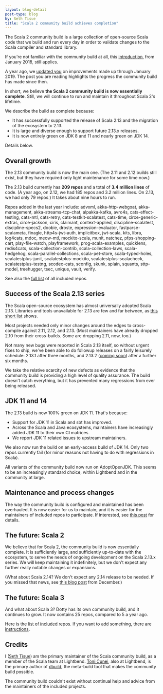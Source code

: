 ```yaml
---
layout: blog-detail
post-type: blog
by: Seth Tisue
title: "Scala 2 community build achieves completion"
---
```


The Scala 2 community build is a large collection of open-source Scala
code that we build and run every day in order to validate changes to
the Scala compiler and standard library.

If you're not familiar with the community build at all, this
[introduction](https://www.scala-lang.org/2018/01/16/community-build-growth.html),
from January 2018, still applies.

A year ago, we [updated
you](https://www.scala-lang.org/2019/01/18/community-build.html) on
improvements made up through January 2019.  The post you are reading
highlights the progress the community build has made since then.

In short, we believe **the Scala 2 community build is now essentially
complete**. Still, we will continue to run and maintain it throughout
Scala 2's lifetime.

We describe the build as complete because:

* It has successfully supported the release of Scala 2.13
  and the migration of the ecosystem to 2.13.
* It is large and diverse enough to support future 2.13.x releases.
* It is now entirely green on JDK 8 and 11 and nearly green on JDK 14.

Details below.

## Overall growth

The 2.13 community build is now the main one.  (The 2.11 and 2.12
builds still exist, but they have required only light maintenance
for some time now.)

The 2.13 build currently has **209 repos** and a total of **3.4 million
lines** of code.  (A year ago, on 2.12, we had 185 repos and 3.2
million lines.  On 2.13, we had only 79 repos.)  It takes about
nine hours to run.

Repos added in the last year include: advxml, akka-http-webgoat,
akka-management, akka-streams-tcp-chat, alpakka-kafka, avro4s,
cats-effect-testing, cats-mtl, cats-retry, cats-testkit-scalatest,
cats-time, circe-generic-extras, circe-jackson, ciris, claimant,
context-applied, discipline-scalatest, discipline-specs2, doobie,
droste, expression-evaluator, fastparse-scalameta, finagle,
http4s-jwt-auth, implicitbox, jwt-scala, kits, libra, log4cats, mdoc,
meow-mtl, mockito-scala, munit, natchez, pfps-shopping-cart,
play-file-watch, playframework, prog-scala-examples, quicklens,
redis4cats, scala-collection-contrib, scala-collection-laws,
scala-hedgehog, scala-parallel-collections, scala-pet-store,
scala-typed-holes, scalatestplus-junit, scalatestplus-mockito,
scalatestplus-scalacheck, scalatestplus-testng, scodec-cats, sconfig,
skunk, splain, squants, sttp-model, treehugger, tsec, unique, vault,
verify.

See also the [full
list](https://github.com/scala/community-build/blob/8cb95d155679c34d6f3b0e540b4309c3b8e64715/community.conf#L150-L359)
of all included repos.

## Success of the Scala 2.13 series

The Scala open-source ecosystem has almost universally adopted Scala
2.13.  Libraries and tools unavailable for 2.13 are few and far
between, as [this short
list](https://github.com/scala/make-release-notes/blob/2.13.x/projects-2.13.md#pending)
shows.

Most projects needed only minor changes around the edges to
cross-compile against 2.11, 2.12, and 2.13.  (Most maintainers have
already dropped 2.10 from their cross-builds.  Some are dropping 2.11,
now, too.)

Not many new bugs were reported in Scala 2.13 itself, so without
urgent fixes to ship, we've been able to do followup releases on a
fairly leisurely schedule: 2.13.1 after three months, and 2.13.2
([coming
soon](https://contributors.scala-lang.org/t/coming-soon-scala-2-12-11-scala-2-13-2/4003))
after a further six months.

We take the relative scarcity of new defects as evidence that the
community build is providing a high level of quality assurance.  The
build doesn't catch everything, but it has prevented many regressions
from ever being released.

## JDK 11 and 14

The 2.13 build is now 100% green on JDK 11.  That's because:

* Support for JDK 11 in Scala and sbt has improved.
* Across the Scala and Java ecosystems, maintainers have increasingly
  added JDK 11 to their own CI matrices.
* We report JDK 11 related issues to upstream maintainers.

We also now run the build on an early-access build of JDK 14.  Only
two repos currently fail (for minor reasons not having to do with
regressions in Scala).

All variants of the community build now run on AdoptOpenJDK.
This seems to be an increasingly standard choice, within Lightbend
and in the community at large.

## Maintenance and process changes

The way the community build is configured and maintained has been
overhauled.  It is now easier for us to maintain, and it is easier for
the maintainers of included repos to participate.  If interested, see
[this
post](https://contributors.scala-lang.org/t/community-build-progress-report-august-2019/3573/8?u=sethtisue)
for details.

## The future: Scala 2

We believe that for Scala 2, the community build is now essentially
complete.  It is sufficiently large, and sufficiently up-to-date with
the ecosystem, to serve the needs of ongoing development on the Scala
2.13.x series.  We will keep maintaining it indefinitely, but we don't
expect any further really notable changes or expansions.

(What about Scala 2.14? We don't expect any 2.14 release to be needed.
If you missed that news, see [this blog
post](https://www.scala-lang.org/2019/12/18/road-to-scala-3.html) from
December.)

## The future: Scala 3

And what about Scala 3?  Dotty has its own community build,
and it continues to grow. It now contains 25 repos, compared to 5
a year ago.

Here is the [list of included repos](https://github.com/lampepfl/dotty/tree/master/community-build/community-projects).  If you want to add something,
there are [instructions](https://github.com/lampepfl/dotty/tree/master/community-build/test/scala/dotty/communitybuild).

## Credits

I ([Seth Tisue](https://github.com/SethTisue)) am the primary
maintainer of the Scala community build, as a member of the Scala team
at Lightbend.  [Toni Cunei](https://github.com/cunei), also at
Lightbend, is the primary author of
[dbuild](https://github.com/lightbend/dbuild), the meta-build tool
that makes the community build possible.

The community build couldn't exist without continual help and advice
from the maintainers of the included projects.
